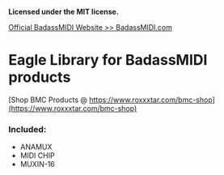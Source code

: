 **Licensed under the MIT license.**


[Official BadassMIDI Website >> BadassMIDI.com](http://www.badassmidi.com)

# Eagle Library for BadassMIDI products

[Shop BMC Products @ https://www.roxxxtar.com/bmc-shop](https://www.roxxxtar.com/bmc-shop)


### Included:
- ANAMUX
- MIDI CHIP
- MUXIN-16
